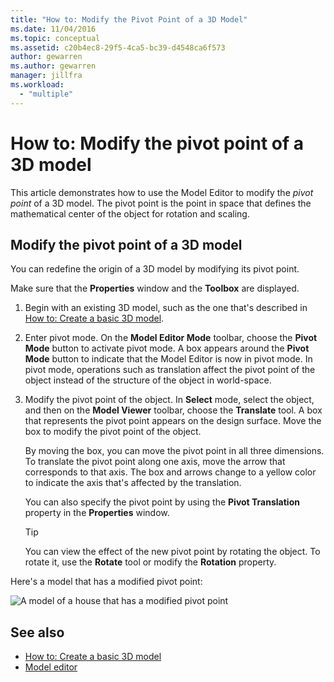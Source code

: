 ```yaml
---
title: "How to: Modify the Pivot Point of a 3D Model"
ms.date: 11/04/2016
ms.topic: conceptual
ms.assetid: c20b4ec8-29f5-4ca5-bc39-d4548ca6f573
author: gewarren
ms.author: gewarren
manager: jillfra
ms.workload:
  - "multiple"
---
```

# How to: Modify the pivot point of a 3D model

This article demonstrates how to use the Model Editor to modify the *pivot point* of a 3D model. The pivot point is the point in space that defines the mathematical center of the object for rotation and scaling.

## Modify the pivot point of a 3D model

You can redefine the origin of a 3D model by modifying its pivot point.

Make sure that the **Properties** window and the **Toolbox** are displayed.

1. Begin with an existing 3D model, such as the one that's described in [How to: Create a basic 3D model](../designers/how-to-create-a-basic-3-d-model.md).

2. Enter pivot mode. On the **Model Editor Mode** toolbar, choose the **Pivot Mode** button to activate pivot mode. A box appears around the **Pivot Mode** button to indicate that the Model Editor is now in pivot mode. In pivot mode, operations such as translation affect the pivot point of the object instead of the structure of the object in world-space.

3. Modify the pivot point of the object. In **Select** mode, select the object, and then on the **Model Viewer** toolbar, choose the **Translate** tool. A box that represents the pivot point appears on the design surface. Move the box to modify the pivot point of the object.

     By moving the box, you can move the pivot point in all three dimensions. To translate the pivot point along one axis, move the arrow that corresponds to that axis. The box and arrows change to a yellow color to indicate the axis that's affected by the translation.

     You can also specify the pivot point by using the **Pivot Translation** property in the **Properties** window.

    > [!TIP]
    > You can view the effect of the new pivot point by rotating the object. To rotate it, use the **Rotate** tool or modify the **Rotation** property.

Here's a model that has a modified pivot point:

![A model of a house that has a modified pivot point](../designers/media/digit-modified-model.png)

## See also

- [How to: Create a basic 3D model](../designers/how-to-create-a-basic-3-d-model.md)
- [Model editor](../designers/model-editor.md)